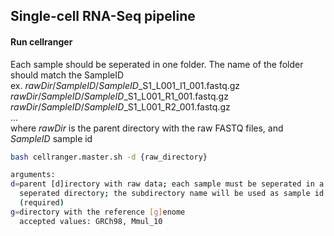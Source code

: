 ## Single-cell RNA-Seq pipeline
#### Run cellranger
Each sample should be seperated in one folder. The name of the folder should match the SampleID  
ex. *rawDir*/*SampleID*/*SampleID*_S1_L001_I1_001.fastq.gz  
    *rawDir*/*SampleID*/*SampleID*_S1_L001_R1_001.fastq.gz  
    *rawDir*/*SampleID*/*SampleID*_S1_L001_R2_001.fastq.gz  
    ...  
where *rawDir* is the parent directory with the raw FASTQ files, and *SampleID* sample id  

```bash
bash cellranger.master.sh -d {raw_directory}

arguments:
d=parent [d]irectory with raw data; each sample must be seperated in a
  seperated directory; the subdirectory name will be used as sample id
  (required)
g=directory with the reference [g]enome
  accepted values: GRCh98, Mmul_10
```
